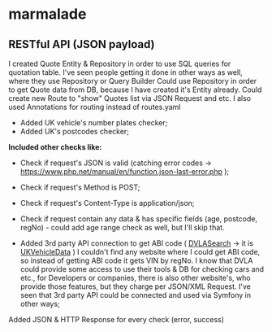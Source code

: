 # marmalade
## RESTful API (JSON payload)


I created Quote Entity & Repository in order to use SQL queries for quotation table.
I've seen people getting it done in other ways as well, where they use Repository or Query Builder
Could use Repository in order to get Quote data from DB, because I have created it's Entity already. Could create new Route to "show" Quotes list via JSON Request and etc.  I also used Annotations for routing instead of routes.yaml

- Added UK vehicle's number plates checker;
- Added UK's postcodes checker;


**Included other checks like:**
- Check if request's JSON is valid (catching error codes -> https://www.php.net/manual/en/function.json-last-error.php );
- Check if request's Method is POST;
- Check if request's Content-Type is application/json;
- Check if request contain any data & has specific fields (age, postcode, regNo) - could add age range check as well, but I'll skip that.


- Added 3rd party API connection to get ABI code ( [DVLASearch](https://api.dvlasearch.co.uk) -> it is  [UKVehicleData](https://ukvehicledata.co.uk/) )
I couldn't find any website where I could get ABI code, so instead of getting ABI code it gets VIN by regNo.
I know that DVLA could provide some access to use their tools & DB for checking cars and etc., for Developers or companies, there is also other website's, who provide those features, but they charge per JSON/XML Request.
I've seen that 3rd party API could be connected and used via Symfony in other ways;


Added JSON & HTTP Response for every check (error, success)
